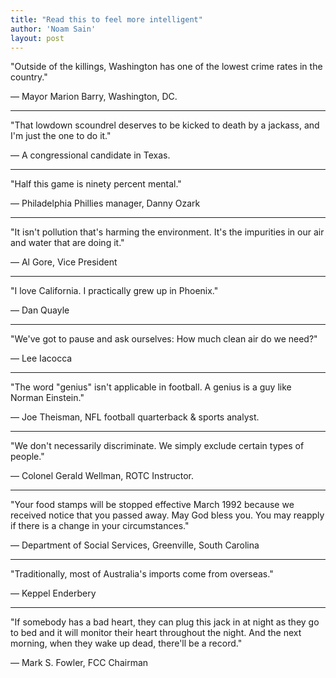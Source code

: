 ```yaml
---
title: "Read this to feel more intelligent"
author: 'Noam Sain'
layout: post
---
```


"Outside of the killings, Washington has one of the lowest crime rates in the country."

— Mayor Marion Barry, Washington, DC.

- - - - - -

"That lowdown scoundrel deserves to be kicked to death by a jackass, and I'm just the one to do it."

— A congressional candidate in Texas.

- - - - - -

"Half this game is ninety percent mental."

— Philadelphia Phillies manager, Danny Ozark

- - - - - -

"It isn't pollution that's harming the environment. It's the impurities in our air and water that are doing it."

— Al Gore, Vice President

- - - - - -

"I love California. I practically grew up in Phoenix."

— Dan Quayle

- - - - - -

"We've got to pause and ask ourselves: How much clean air do we need?"

— Lee Iacocca

- - - - - -

"The word "genius" isn't applicable in football. A genius is a guy like Norman Einstein."

— Joe Theisman, NFL football quarterback &amp; sports analyst.

- - - - - -

"We don't necessarily discriminate. We simply exclude certain types of people."

— Colonel Gerald Wellman, ROTC Instructor.

- - - - - -

"Your food stamps will be stopped effective March 1992 because we received notice that you passed away. May God bless you. You may reapply if there is a change in your circumstances."

— Department of Social Services, Greenville, South Carolina

- - - - - -

"Traditionally, most of Australia's imports come from overseas."

— Keppel Enderbery

- - - - - -

"If somebody has a bad heart, they can plug this jack in at night as they go to bed and it will monitor their heart throughout the night. And the next morning, when they wake up dead, there'll be a record."

— Mark S. Fowler, FCC Chairman